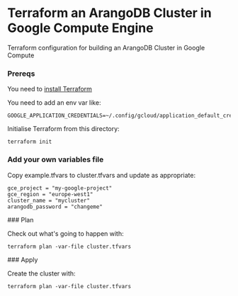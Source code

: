 Terraform an ArangoDB Cluster in Google Compute Engine
======================================================

Terraform configuration for building an ArangoDB Cluster in Google Compute

### Prereqs

You need to [install Terraform](https://www.terraform.io/intro/getting-started/install.html)

You need to add an env var like:

    GOOGLE_APPLICATION_CREDENTIALS=~/.config/gcloud/application_default_credentials.json

Initialise Terraform from this directory:

    terraform init

### Add your own variables file

Copy example.tfvars to cluster.tfvars and update as appropriate:

    gce_project = "my-google-project"
    gce_region = "europe-west1"
    cluster_name = "mycluster"
    arangodb_password = "changeme"
    
### Plan

Check out what's going to happen with:

    terraform plan -var-file cluster.tfvars

### Apply

Create the cluster with:

    terraform plan -var-file cluster.tfvars
